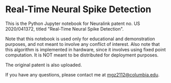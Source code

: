 # Real-Time Neural Spike Detection

This is the Python Jupyter notebook for Neuralink patent no. US 2020/041372, titled "Real-Time Neural Spike Detection". 

Note that this notebook is used only for educational and demonstration purposes, and not meant to involve any conflict of interest. Also note that this algorithm is implemented in hardware, since it involves using fixed point computation. It is NOT meant to be distributed for deployment purposes. 

The original patent is also uploaded. 

If you have any questions, please contact me at mgz2112@columbia.edu. 
